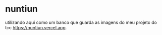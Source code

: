# nuntiun
utilizando aqui como um banco que guarda as imagens do meu projeto do tcc https://nuntiun.vercel.app.
